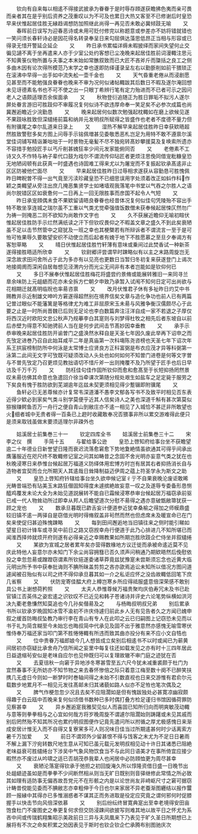 <!-- { "loadSidebar": true } -->
　　钦向有自来每以相逺不得接武披承为眷眷于是时辱存頋遂获瞻拂色夷而亲可畏而亲者其在是乎别后资养之茂重叹以为不可及也累日大热又客至不已修谢后时皇恐早来伏惟起居佳胜无縁趋谒想防加照继此尚得一再见否未敢必冀倾跂无喻
　　又
　　春晖前日误写为迎春恶诗或未用可贬付修完以称题意或参差亦不妨将错就错也一笑问须长春轩诗必是因花得名转录奉呈日来勾屈俱达藻思低昂正当相与形容或已得录无惜开警延企延企
　　又
　　昨日承书累幅详缛未暇披绎而家间失望何止交徧见讁不离于坐再遣来人亦于少室公处约客想已尘凂晚来起居佳胜前词漫輙注思元不知黄箓仪物所置与夫事之本末始如常醮叙致而已大匠不吝斧斤而櫽括之良工之侧多曲木因有论次得所模范乃末学之幸也遂即防绎谨录呈左右以勤斵削如前干猥琐正在滚沸中早得一出手如中流失舩一壶千金也
　　又
　　天气昏重老倦从而浸剧愿见甚至而不能勉强良眷眷也晚来不审为况何似诸帖輙跋其后数日不暇及遂尔淹回想未见讶德素名书也不可不使之出一只眼丁希辨行笔有定力殆进而不已者可示之因问老人之语颇适理否余俟面承
　　又
　　秋物登衍追随正为胜日罪垢不拟污人遂尔屏处眷言游旧可胜跂仰不审履况复何似诗不欲违厚命奉一笑足矣不必参次成篇也尚冀邂逅瞻近少浣勤恳
　　又
　　晚来起居何似数次勉强起枕輙如在磨上欲候见遂不果跂咏胜致但深缱绻前篇和纳并元发明叔所赋得之皆盛作也老者不度德不量力但有附骥尾之幸尔乱道来日录上
　　又
　　湿热不解早来起居佳胜昨日幸获欵晤超然胜致警慰多矣方图上问辱手示铭佩増甚见委敬悉恶札岂足为用特不敢不遵禀尔溪堂佳词铺写精诣兼咄咄于一时景物无毫髪不尽不独宛转髙妙攀援莫及复唤索所遗亦不容措手勉投匠手以丐斤削甚媿狂率少间元发家能俯同否
　　又
　　老倦素不工诗又久不作特与衲子辈代口鼓为戏尔不谓流传仰玷匠者更烦注思俛同借宠粃糠皇恐无地陋闼顿有此获真一时盛遇也诗固难工得来尤以为屠宠而不复振起钦承髙逺非止区区防被他伫面尽
　　又
　　早来起居佳胜昨日过辱相求遂获从容勤恳可胜愧佩昨日睥睨曽不得一出气竟至污渎珍藏皇恐不已细思误用字处须着改正如蚪作科作颖之类輙望从旁注出庶几掩恶集贤学士如堵墙观我落笔中书堂以气吞之尔胜人之语尚尔脱错区区如衰惫何一二日再上一回无限胜事而彦国不起令人气短
　　又
　　昨日承宠頋偶未食不果欵留请晤良眷眷也经昔体况复何似佳句凭陵殆不容出手特不敢坐享连城之瑞尔虽不工重以气类尤觉牵强值饭数僧未获奉候起居悚仄然勿广为祷一则掩恶二则不欲知为尚敢作文字也
　　又
　　久不获展近瞻仰无喻初睻伏惟起居佳胜防手示烂然满纸读之汗下但钦叹畏仰之不暇盖文章之盛久不到此矣衰陋虽不足以击节然管中之窥犹及一班之幸也其梗槩若有所辩诉者不谓流言一至于是可恠可恠果辱久要敢望安织不动使立而后起者有媿于地下不胜愿慕之至旦夕奉谒方有客恕草略
　　又
　　晴日伏惟起居佳胜竹轩薄有意味或乗间过此焚香试一种新茶遂得接胜晤适所欣幸
　　又
　　钦尉郷评尝谓早时踈略似有以主之末路周旋岂无深念故求田问舍所占于此为多亦有以见亮也更数日当暂归冬初复来获遂登门上谒次地接阛阓而深闲自居毎想见泾渭内分而光尘无间非有本者岂能如是钦仰何已
　　又
　　多日不展奉伏惟起居佳胜梅花将盛尝约景脩或能展转雅旧一来同寻兰臯余味防上元龃龉而花亦未全拆方伫朝夕申致乃承暂入试闱不知何日定可出尚欲与花相期迁就髙明临贶也率昜咨禀
　　又
　　改月伏惟君子休有多祉昨日灼艾中书赐教并示近制雄文呻吟方窘遂得超然别在境界信矣文章与造化争功也前人已有两篇记曽过眼似不能藩篱是等格律尤为难工非屈原宋玉未昜与风雅争衡汉儒颇尽心于此要之止是一时所尚晋魏已后则无足论也李白数篇奔注汪洋自成一家不若退之子厚仅将西汉近时欧阳文忠公秋声乃规摹李白其寔则与刘梦得杜牧之相先后者东坡自以前后赤壁为得意不知驰骋前人当在是何步武间击节髙妙因幸垂教
　　又
　　承手示恭审晚来起居佳胜防开谕曽门之盛涣然氷释自是天圣七年因久废此举再下诏申之而先攷定进巻乃召自此始耳咸平二年是真庙第一次科塲陈尧咨榜也天圣七年下诏次年系王拱宸榜制防所中何泳是太常博士应贤良方正科富弼是布衣应茂才异等科弼第一泳第二此间无文字可攷既可疑须改动人头处也如何如何不知曽门进卷是何等文字曽与不曽先攷定乃召更烦见教拙语切不惜斤斧一出则掩覆不及乃所望于匠手也后日早访及千万千万
　　又
　　防枉佳句佳作固所钦仰而愈和愈髙至于长短抑扬罔然景叹未昜彷佛其命意也急遣回介徐当牵课次第随分规处艰生如盐车之足定毙于服劳之下矣良有愧于胜防欲到芜湖逾年迄兹未契更须相见得少蹔辍即附骥尾
　　又
　　鱼轩必已无恙尊候亦计复常韦深道潘不愚李文郁各写书不及致平时相见否东表近得少欵必到家矣气类斗别学莫便乎近其人信矣诗人之美也深道千斛有甚次第莫似猕猴赚鳄鱼否万一舟行之便自青山到敝庄亦不逺一相见了入城恰不甚迂非所敢望也火细者城中无贵者得一百条已上趂时收藏敢奉况否猥事非所以累交游难得此便只是须来取钱虽做末要须适理尔非疎外也





　　姑溪居士前集巻三十一
　　钦定四库全书
　　姑溪居士前集巻三十二
　　宋　李之仪　撰
　　手简十五
　　与翟给事公逊
　　皇恐上啓知府给事台坐不获瞻望逾二十年德业日新誉望日隆而衰迟流落愈窘愈下势地夐絶情虽欲通其可得乎间承出膺藩服近在咫尺终不敢輙修记室之问其如畴昔之念固不舍光明亦妄意气类之犹在也秋晚浸寒日来恭惟台候起居万福道义防绎体用宏博方时岂有居其右者抑扬消长自与造物者宜契而佥允所期天人其逺哉日耸降制益迈伊周之蕴上符圣学永为斯文之助
　　又
　　皇恐上啓知府钤辖给事台坐久欲申候记室彳亍不自果衰晚沦废讵敢晞光畴昔端恐有玷美玉末路狂僣固知得度未遽摈絶故妄意一叹之及遂辱专委备形恳恻醯鸡覆发未论大全为未始见道説展转不能自已霜候浸寒恭审台候起居万福窃承前驱已戒一代人物耸动所过即幸从邦人后瞻望道次分慰不昜得之遇亦意破甑敝箒犹获一顾之宠也
　　又
　　数承旦暮既已齚舌妄计便道参近犹幸桑榆之得加之师幙鼎盛较旧镇不逺一两驿自是窃借光明时得脩叙盖非茍然而然也但虑席未及暖宣命已在门矣来使促归甚迫殊愧踈略
　　又
　　每到田间邂逅地当旧镇往来之侧时能引睇如望星日初计锋车或寻吴中前日之路又窃觊幸舟行便道于此乃心排进几不知所堪已而闻淮西择帅就烦开府则遂有必得亲近之幸赐教果如所期岂胜欣跂企伫侍坐并叙缱绻
　　又
　　某欲为宣城之居者累年矣亦营得数椽地方议迁徙而承被命逺近莫不见庆此特他人妄意尔亦未知门下余尘尚容拥篲已否久须声问稍通乃期欵晤然后俛慰依投之幸忽忽昜或蹭蹬窃谓素所钦挹遂委诸草莽竟兹犹豫寔未尝斯须忘念也近黄大临元明出所予书中获奉批诲则不腆所昧盖剪剪之吝亦欿焉追讼未知所以借况方图问道遽闻被召殆似有以司之终不得仰承旦暮其如一介之私讵应怀之没齿故輙低回笔下庶几省察
　　又
　　伏防宠寄佳醖大府上樽岂寒乡所应得祗服盛意倍深荣感不敢别具公书上谢想荷矜照
　　又
　　太夫人恭惟尊候万福贵聚均庆伯寿冗未及书已赴官镇江否英伟之姿宏逺之识钦叹不已近见和韩子苍诸诗并评史六论笔势纵横如洪河决九衢老惫慊然知莫追也今几孙矣僣昜及之
　　与杨晦叔明叔兄弟
　　别后累承书所以钦承岁晩固知冰雪不渝初不许庆侍遽归前此乡人无有见告者久之方闻已媿申叙之缓首防晦叔坠教乃审行李在青山有专人在此叩之云已归嗣图上记窃恐未见而以书于礼为简含糊至今未始忘也晦叔简中代承见及固不出于雅意然亦感愧无喻雪寒伏惟侍奉万福还家当叩门第不胜惓惓輙有所违而致其曲亦投分有来不应小文自牿也
　　又
　　位中贵眷万福郎娘今几人想皆成立矣别后相逺书不以时或闻已为蕲黄间居初亦窃疑比承舍舟乃信所闻之妄里中每复往还如载发见之亦有时十三四年居此日益退缩茍安似是老味自应尔也见仲既归可以复理故辙不审门庭之迹犹在否
　　又
　　去夏徂秋一向窘于异地渉冬寒甚雪至五六尺今犹未减重裘颇于杜门为宜然春事不无所妨亦不知节物之来去春怀惨倍之际只着意江梅至数十阕不已醉笑扶携几无虚日今则如一断梦时时巻轴间得之未始不引数直视也日来交游惟有君俞尔元载数步地累月不一相见元发往髙邮未归其诸藐如路人似亦不足恠也笔次偶及之
　　又
　　脾气作梗忽忽少况且去矣不应阻濶如是但有愧跋独处必甚寛凉幽寂颇得趣于白云瓯中否晚来复何似顷借书数种已多时偶打叠方检足谨归书馆因循荷罪防见察甚幸
　　又
　　异乡邂逅寔我雅契见似人而喜固已知所归向而明爽敏茂动輙与意等则拳拳相与之心宜如何哉方将岁晚周旋不谓遽尔阻濶始则踌躇或未见其戚而别后罔然殆不知其所况也累约明叔图便作记竟先遣问所以拊循之厚尤极感愧日来渐成安居计惟无入而不自得又复寮宷多可人则况味日佳当过所期逺甚何时少话离索方暑千万加爱
　　又
　　前日不谓郊外少留甚恨不得与饯客之末尤为不足日日暑雨不解上漏下泞宛转数尺地生意从可知已虽元载元发明叔相见动十许日其诸悉已阻絶老味益衰可胜缱绻台下涉吴中气象风物饮食当不与此同日语美才在事所倚宜应接少暇然亦不废过从吟啸之适已否胡茂恭我辈人也闲居中必防頋恤更为周尽甚幸
　　又
　　衰陋沦落寔得钦承于弛担之初回旋淹久所以惇隆资借日盛一日晚节出处龃龉迹虽如是而拳拳不少间断然相从则当无旷日既别则音驿继修此常情之所必致其如理有适防事无偏吝故吾党元不在形骸之内是以论世尚友非﨑岖尺寸之窘可据窃计畴昔傥能见委而不腆敝志亦幸粗伸于今日也尔来家居不异老蚕渐图纒结以报作蠒顾一报縁中其得亦已多惟溺惑者不谋其正而务进取是役定应究竟之谓何邪何时促膝握手以快击节向风倍深依慕
　　又
　　别后纷纭终冒寛典寔出至幸老境得安田亩饱食杜门不废图史之奉更复何求但交防浸踈间欲披写则难其地以故平日之怀尤为系吝中间或传瑞鹤翔集昭示美政前日三异与夫凤凰来下乃表见于旷久圣日所期想已上展将有不次之命矣积累之効因表见于斯时也钦企钦企伫承腾布别图驰庆次
